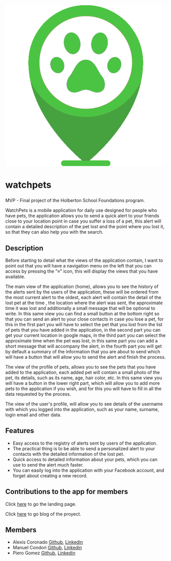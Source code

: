 <div align="center"> <img src="assets/ubicacion.png" alt="Flow to play"> </div>

# watchpets
### *<Ultimate Track for ultimate results/>*
MVP - Final project of the Holberton School Foundations program.

WatchPets is a mobile application for daily use designed for people who have pets, the application allows you to send a quick alert to your friends close to your location point in case you suffer a loss of a pet, this alert will contain a detailed description of the pet lost and the point where you lost it, so that they can also help you with the search.

## Description
Before starting to detail what the views of the application contain, I want to point out that you will have a navigation menu on the left that you can access by pressing the "≡" icon, this will display the views that you have available.

The main view of the application (home), allows you to see the history of the alerts sent by the users of the application, these will be ordered from the most current alert to the oldest, each alert will contain the detail of the lost pet at the time , the location where the alert was sent, the approximate time it was lost and additionally a small message that will be optional to write.
In this same view you can find a small button at the bottom right so that you can send an alert to your close contacts in case you lose a pet, for this in the first part you will have to select the pet that you lost from the list of pets that you have added in the application, in the second part you can get your current location in google maps, in the third part you can select the approximate time when the pet was lost, in this same part you can add a short message that will accompany the alert, in the fourth part you will get by default a summary of the information that you are about to send which will have a button that will allow you to send the alert and finish the process.

The view of the profile of pets, allows you to see the pets that you have added to the application, each added pet will contain a small photo of the pet, its details, such as its name, age, hair color, etc.
In this same view you will have a button in the lower right part, which will allow you to add more pets to the application if you wish, and for this you will have to fill in all the data requested by the process.

The view of the user's profile, will allow you to see details of the username with which you logged into the application, such as your name, surname, login email and other data.


## Features
* Easy access to the registry of alerts sent by users of the application.
* The practical thing is to be able to send a personalized alert to your contacts with the detailed information of the lost pet.
* Quick access to detailed information about your pets, which you can use to send the alert much faster.
* You can easily log into the application with your Facebook account, and forget about creating a new record.

## Contributions to the app for members

Click [here](https://pgomezboza.github.io/) to go the landing page.

Click [here](https://www.linkedin.com/posts/alexis-coran_hello-everyone-i-am-sharing-my-watchpets-activity-6864341761909686273-mtlp) to go blog of the proyect.



## Members

- Alexis Coronado [Github](https://github.com/AlexisCORAN), [Linkedin](https://www.linkedin.com/in/alexis-coran/)
- Manuel Condori [Github](https://github.com/Manuel-condori), [Linkedin](https://www.linkedin.com/in/mcondori28/)
- Piero Gomez [Github](https://github.com/pgomezboza), [Linkedin](https://www.linkedin.com/in/pierogomez/)